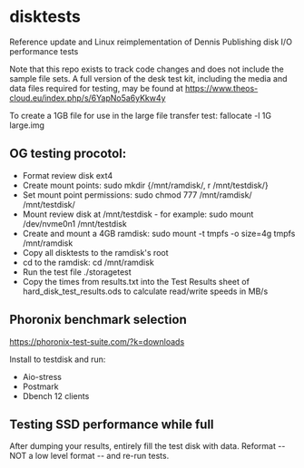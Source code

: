 # disktests
Reference update and Linux reimplementation of Dennis Publishing disk I/O performance tests

Note that this repo exists to track code changes and does not include the sample file sets.
A full version of the desk test kit, including the media and data files required for testing, may be found at https://www.theos-cloud.eu/index.php/s/6YapNo5a6yKkw4y

To create a 1GB file for use in the large file transfer test:
fallocate -l 1G large.img

## OG testing procotol:

* Format review disk ext4
* Create mount points: sudo mkdir {/mnt/ramdisk/, r /mnt/testdisk/}
* Set mount point permissions: sudo chmod 777 /mnt/ramdisk/ /mnt/testdisk/
* Mount review disk at /mnt/testdisk - for example: sudo mount /dev/nvme0n1 /mnt/testdisk
* Create and mount a 4GB ramdisk: sudo mount -t tmpfs -o size=4g tmpfs /mnt/ramdisk
* Copy all disktests to the ramdisk's root
* cd to the ramdisk: cd /mnt/ramdisk
* Run the test file ./storagetest
* Copy the times from results.txt into the Test Results sheet of hard_disk_test_results.ods to calculate read/write speeds in MB/s 

## Phoronix benchmark selection

https://phoronix-test-suite.com/?k=downloads

Install to testdisk and run:
* Aio-stress
* Postmark
* Dbench 12 clients

## Testing SSD performance while full

After dumping your results, entirely fill the test disk with data.
Reformat -- NOT a low level format -- and re-run tests.
